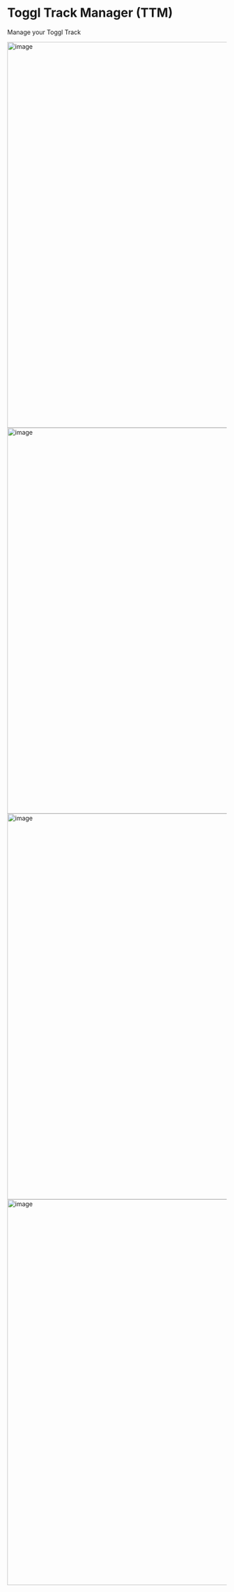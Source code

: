 # Toggl Track Manager (TTM)

Manage your Toggl Track

<img width="886" alt="image" src="https://github.com/rifatc/raycast-toggl-track-extension/assets/77101056/01c80159-7d5d-4329-b2f9-408bff5dd9c4">

<img width="886" alt="image" src="https://github.com/rifatc/raycast-toggl-track-extension/assets/77101056/35e8fa32-ce94-4d5b-8278-87501d440b26">

<img width="886" alt="image" src="https://github.com/rifatc/raycast-toggl-track-extension/assets/77101056/278aa6a5-c2db-4bf9-a73a-05d891a4d86b">

<img width="886" alt="image" src="https://github.com/rifatc/raycast-toggl-track-extension/assets/77101056/31621f9d-08ca-4863-b9d9-7358a36648f4">
